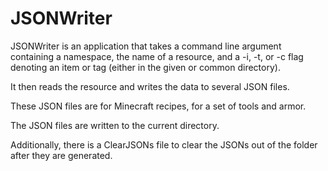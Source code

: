 # JSONWriter

JSONWriter is an application that takes a command line argument containing a namespace, the name of a resource, and a -i, -t, or -c flag denoting an item or tag (either in the given or common directory).

It then reads the resource and writes the data to several JSON files.

These JSON files are for Minecraft recipes, for a set of tools and armor.

The JSON files are written to the current directory.

Additionally, there is a ClearJSONs file to clear the JSONs out of the folder after they are generated.